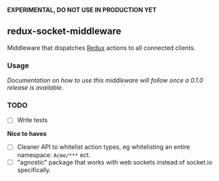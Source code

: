 __EXPERIMENTAL, DO NOT USE IN PRODUCTION YET__

## redux-socket-middleware

Middleware that dispatches [Redux](https://github.com/rackt/redux) actions to all connected clients.

### Usage

_Documentation on how to use this middleware will follow once a 0.1.0 release is available._

### TODO

* [ ] Write tests

__Nice to haves__

* [ ] Cleaner API to whitelist action types, eg whitelisting an entire namespace: `Acme/***` ect.
* [ ] "agnostic" package that works with web sockets instead of socket.io specifically.
